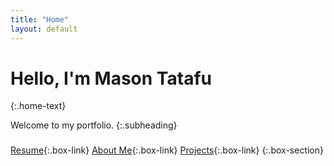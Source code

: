 ```yaml
---
title: "Home"
layout: default
---
```


  
# Hello, I'm Mason Tatafu
{:.home-text}
    
Welcome to my portfolio.
{:.subheading}


###
[Resume](Mason%20Tatafu%20Current%20Resume%20-%202025.pdf){:.box-link}
[About Me](/about){:.box-link}
[Projects](/projects){:.box-link}
{:.box-section}



